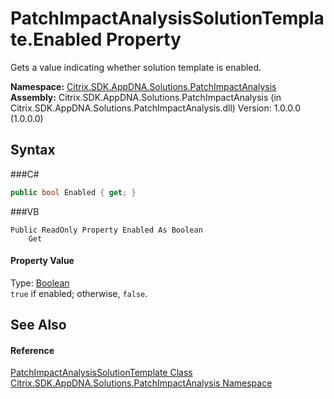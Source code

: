 # PatchImpactAnalysisSolutionTemplate.Enabled Property 
 

Gets a value indicating whether solution template is enabled.

**Namespace:**&nbsp;<a href="N_Citrix_SDK_AppDNA_Solutions_PatchImpactAnalysis">Citrix.SDK.AppDNA.Solutions.PatchImpactAnalysis</a><br />**Assembly:**&nbsp;Citrix.SDK.AppDNA.Solutions.PatchImpactAnalysis (in Citrix.SDK.AppDNA.Solutions.PatchImpactAnalysis.dll) Version: 1.0.0.0 (1.0.0.0)

## Syntax

###C#
```csharp
public bool Enabled { get; }
```

###VB
```vbnet
Public ReadOnly Property Enabled As Boolean
	Get
```


#### Property Value
Type: <a href="http://msdn2.microsoft.com/en-us/library/a28wyd50" target="_blank">Boolean</a><br />`true` if enabled; otherwise, `false`.

## See Also


#### Reference
<a href="T_Citrix_SDK_AppDNA_Solutions_PatchImpactAnalysis_PatchImpactAnalysisSolutionTemplate">PatchImpactAnalysisSolutionTemplate Class</a><br /><a href="N_Citrix_SDK_AppDNA_Solutions_PatchImpactAnalysis">Citrix.SDK.AppDNA.Solutions.PatchImpactAnalysis Namespace</a><br />